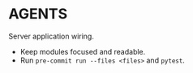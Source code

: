 # AGENTS

Server application wiring.

- Keep modules focused and readable.
- Run `pre-commit run --files <files>` and `pytest`.
